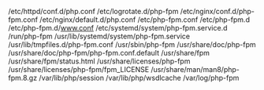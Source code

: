 /etc/httpd/conf.d/php.conf
/etc/logrotate.d/php-fpm
/etc/nginx/conf.d/php-fpm.conf
/etc/nginx/default.d/php.conf
/etc/php-fpm.conf
/etc/php-fpm.d
/etc/php-fpm.d/www.conf
/etc/systemd/system/php-fpm.service.d
/run/php-fpm
/usr/lib/systemd/system/php-fpm.service
/usr/lib/tmpfiles.d/php-fpm.conf
/usr/sbin/php-fpm
/usr/share/doc/php-fpm
/usr/share/doc/php-fpm/php-fpm.conf.default
/usr/share/fpm
/usr/share/fpm/status.html
/usr/share/licenses/php-fpm
/usr/share/licenses/php-fpm/fpm_LICENSE
/usr/share/man/man8/php-fpm.8.gz
/var/lib/php/session
/var/lib/php/wsdlcache
/var/log/php-fpm
